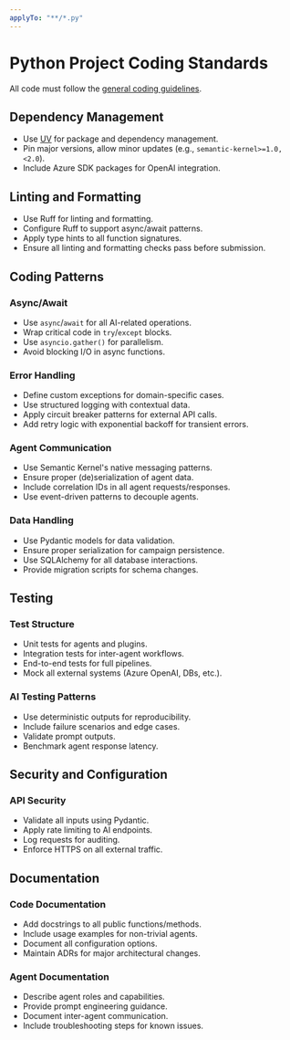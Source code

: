 ```yaml
---
applyTo: "**/*.py"
---
```


# Python Project Coding Standards

All code must follow the [general coding guidelines](./general-coding.instructions.md).

## Dependency Management

- Use [UV](https://github.com/astral-sh/uv) for package and dependency management.
- Pin major versions, allow minor updates (e.g., `semantic-kernel>=1.0,<2.0`).
- Include Azure SDK packages for OpenAI integration.

## Linting and Formatting

- Use Ruff for linting and formatting.
- Configure Ruff to support async/await patterns.
- Apply type hints to all function signatures.
- Ensure all linting and formatting checks pass before submission.

## Coding Patterns

### Async/Await

- Use `async`/`await` for all AI-related operations.
- Wrap critical code in `try`/`except` blocks.
- Use `asyncio.gather()` for parallelism.
- Avoid blocking I/O in async functions.

### Error Handling

- Define custom exceptions for domain-specific cases.
- Use structured logging with contextual data.
- Apply circuit breaker patterns for external API calls.
- Add retry logic with exponential backoff for transient errors.

### Agent Communication

- Use Semantic Kernel's native messaging patterns.
- Ensure proper (de)serialization of agent data.
- Include correlation IDs in all agent requests/responses.
- Use event-driven patterns to decouple agents.

### Data Handling

- Use Pydantic models for data validation.
- Ensure proper serialization for campaign persistence.
- Use SQLAlchemy for all database interactions.
- Provide migration scripts for schema changes.

## Testing

### Test Structure

- Unit tests for agents and plugins.
- Integration tests for inter-agent workflows.
- End-to-end tests for full pipelines.
- Mock all external systems (Azure OpenAI, DBs, etc.).

### AI Testing Patterns

- Use deterministic outputs for reproducibility.
- Include failure scenarios and edge cases.
- Validate prompt outputs.
- Benchmark agent response latency.

## Security and Configuration

### API Security

- Validate all inputs using Pydantic.
- Apply rate limiting to AI endpoints.
- Log requests for auditing.
- Enforce HTTPS on all external traffic.

## Documentation

### Code Documentation

- Add docstrings to all public functions/methods.
- Include usage examples for non-trivial agents.
- Document all configuration options.
- Maintain ADRs for major architectural changes.

### Agent Documentation

- Describe agent roles and capabilities.
- Provide prompt engineering guidance.
- Document inter-agent communication.
- Include troubleshooting steps for known issues.
